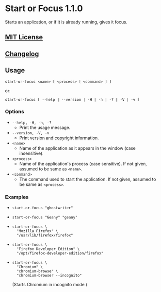 Start or Focus 1.1.0
====================

Starts an application, or if it is already running, gives it focus.


[MIT License]
-------------


[Changelog]
-----------


Usage
-----

```
start-or-focus <name> [ <process> [ <command> ] ]
```
or:
```
start-or-focus [ --help | --version | -H | -h | -? | -V | -v ]
```

### Options

- `--help, -H, -h, -?`
  - Print the usage message.
- `--version, -V, -v`
  - Print version and copyright information.
- `<name>`
  - Name of the application as it appears in the window (case insensitive).
- `<process>`
  - Name of the application's process (case sensitive). If not given, assumed to
    be same as `<name>`.
- `<command>`
  - The command used to start the application. If not given, assumed to be same
    as `<process>`.

### Examples

- ```
  start-or-focus "ghostwriter"
  ```
- ```
  start-or-focus "Geany" "geany"
  ```
- ```
  start-or-focus \
    "Mozilla Firefox" \
    "/usr/lib/firefox/firefox"
  ```
- ```
  start-or-focus \
    "Firefox Developer Edition" \
    "/opt/firefox-developer-edition/firefox"
  ```
- ```
  start-or-focus \
    "Chromium" \
    "chromium-browse" \
    "chromium-browser --incognito"
  ```
  (Starts Chromium in incognito mode.)


[MIT License]: ./LICENSE.md
[Changelog]: ./CHANGELOG.md
